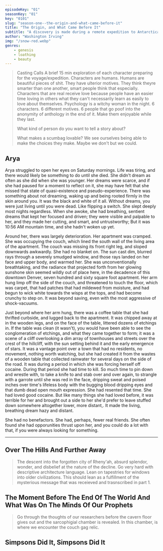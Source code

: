 ```yaml
---
episodeKey: "01"
seasonKey: "01"
key: "0101"
slug: "season-one--the-origin-and-what-came-before-it"
title: "The Origin, and What Came Before It"
subtitle: "A discovery is made during a remote expedition to Antarctica that begins to unravel the fabric of the human storyline."
author: "Washington Irving"
img: "/snow-red.webp"
genres: 
    - genesis
    - loathing
    - beauty
---
```


> Casting Calls
> A brief 15 min exploration of each character preparing for the voyage/expedition. Characters are humans. Humans are beautiful pieces of shit. They have ulterior motives. They think theyre smarter than one another, smart people think that especially. Characters that are real receive love because people have an easier time loving in others what they can't necessarily learn as easily to love about themselves. Psychology is a witchy woman in the night. 6 characters. 6 different motives. 6 people that go poof into the anonymity of anthology in the end of it. Make them enjoyable while they last.
>
> What kind of person do you want to tell a story about?
>
> What makes a scumbag lovable? We see ourselves being able to make the choices they make. Maybe we don't but we could.  

## Arya  

Arya struggled to open her eyes on Saturday mornings. Life was tiring, and there would likely be something to do until she died. She didn't dream as often as she did when she was younger. Her dreams were scarce, and if she had paused for a moment to reflect on it, she may have felt that she missed that state of quasi-existence and pseudo-experience. There was something about not dreaming, waking up and being rooted firmly in the skin around you. It was the black and white of it all. Without dreams, you were just living until you were dead. Like flipping a switch. She slept deeply most nights regardless. When she awoke, she had breathing, sentient dreams that kept her focused and driven; they were visible and palpable to her, and they made her cutting, and smart, and untrustworthy; But it was 10:56 AM mountain time, and she hadn't woken up yet.  

Around her, there was largely deterioration. Her apartment was cramped. She was occupying the couch, which lined the south wall of the living area of the apartment. The couch was missing its front right leg, and sloped downwards awkwardly. She had no blanket on. The sun cast dim, blurred rays through a severely smudged window, and those rays landed on her face and upper body, and warmed her. She was unconventionally breathtaking, and the radiance that projected forth from her glowing sunshone skin seemed wildly out of place here, in the decadence of this downtown Denver, seven hundred and sixty square foot apartment. Her arm hung limp off the side of the couch, and threatened to touch the floor, which was carpet, that had patches that had mildewed from moisture, and had begun to wick white towards the wisps at the tops, and had become crunchy to step on. It was beyond saving, even with the most aggressive of shock-vacuums.  

Just beyond where her arm hung, there was a coffee table that she had thrifted curbside, and lugged back to the apartment. It was chipped away at in the wooden legs, and on the face of the table, littered dozens of etchings in. If the table was clean (it wasn't), you would have been able to see the conglomeration of etchings, and what they came together to form; it was a scene of a cliff overlooking a dim array of townhouses and streets over the crest of the hillcliff, with the sun setting behind it and the early emergence of stars. It was a vantage point over a town that had no residents, no movement, nothing worth watching, but she had created it from the wastes of a wooden table that collected rainwater for several days on the side of the road. It was during a period in which she was forcing herself off cocaine. During that period she had time to kill. So much time to pin down and wrestle with, to take a knife to and stab over and over again, to strangle with a garrote until she was red in the face, dripping sweat and poised inches over time's lifeless body with the bugging blood dripping eyes and that dumb dead open mouth expression. She had resented that time. She had loved good cocaine. But like many things she had loved before, it was terrible for her and brought out a side to her she'd prefer to leave stuffed down somewhere altogether lower, more distant,. It made the living, breathing dream hazy and distant.  

She had no benefactors. She had, perhaps, fewer real friends. She often found she had opporunities thrust upon her, and you could do a lot with that, if you were always looking for something.

---  

## Over The Hills And Further Away

> The descent into the forgotten city of Rheny'ah, absurd splendor, wonder, and disbelief at the nature of the decline. Go very hard with descriptive architecture language. Lean on tapestries for windows into older civilizations. This should lean as a fulfillment of the mysterious message that was receieved and trasnscribed in part 1.

## The Moment Before The End Of The World And What Was On The Minds Of Our Prophets

> Go through the thoughts of our researchers before the cavern floor gives out and the sarcophigial chamber is revealed. In this chamber, is where we encounter the couch gag relic. 

## Simpsons Did It, Simpsons Did It
